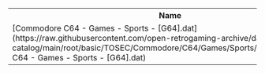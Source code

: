 <table>
<tr><th>Name</th><th>Size</th></tr>
<tr><td>[Commodore C64 - Games - Sports - [G64].dat](https://raw.githubusercontent.com/open-retrogaming-archive/dat-catalog/main/root/basic/TOSEC/Commodore/C64/Games/Sports/[G64]/Commodore C64 - Games - Sports - [G64].dat)</td><td>260938</td></tr>
</table>
